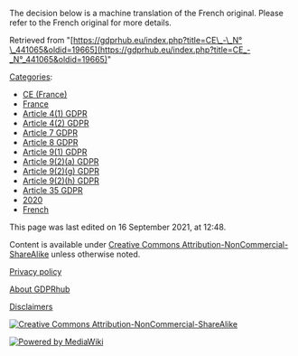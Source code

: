 The decision below is a machine translation of the French original. Please refer to the French original for more details.

Retrieved from "[https://gdprhub.eu/index.php?title=CE\_-\_N°\_441065&oldid=19665](https://gdprhub.eu/index.php?title=CE_-_N°_441065&oldid=19665)"

[Categories](/index.php?title=Special:Categories "Special:Categories"):

*   [CE (France)](/index.php?title=Category:CE_\(France\) "Category:CE (France)")
*   [France](/index.php?title=Category:France "Category:France")
*   [Article 4(1) GDPR](/index.php?title=Category:Article_4\(1\)_GDPR "Category:Article 4(1) GDPR")
*   [Article 4(2) GDPR](/index.php?title=Category:Article_4\(2\)_GDPR "Category:Article 4(2) GDPR")
*   [Article 7 GDPR](/index.php?title=Category:Article_7_GDPR "Category:Article 7 GDPR")
*   [Article 8 GDPR](/index.php?title=Category:Article_8_GDPR "Category:Article 8 GDPR")
*   [Article 9(1) GDPR](/index.php?title=Category:Article_9\(1\)_GDPR "Category:Article 9(1) GDPR")
*   [Article 9(2)(a) GDPR](/index.php?title=Category:Article_9\(2\)\(a\)_GDPR "Category:Article 9(2)(a) GDPR")
*   [Article 9(2)(g) GDPR](/index.php?title=Category:Article_9\(2\)\(g\)_GDPR "Category:Article 9(2)(g) GDPR")
*   [Article 9(2)(h) GDPR](/index.php?title=Category:Article_9\(2\)\(h\)_GDPR "Category:Article 9(2)(h) GDPR")
*   [Article 35 GDPR](/index.php?title=Category:Article_35_GDPR "Category:Article 35 GDPR")
*   [2020](/index.php?title=Category:2020 "Category:2020")
*   [French](/index.php?title=Category:French "Category:French")

This page was last edited on 16 September 2021, at 12:48.

Content is available under [Creative Commons Attribution-NonCommercial-ShareAlike](https://creativecommons.org/licenses/by-nc-sa/4.0/) unless otherwise noted.

[Privacy policy](/index.php?title=GDPRhub:Privacy_policy)

[About GDPRhub](/index.php?title=GDPRhub:About)

[Disclaimers](/index.php?title=GDPRhub:General_disclaimer)

[![Creative Commons Attribution-NonCommercial-ShareAlike](/resources/assets/licenses/cc-by-nc-sa.png)](https://creativecommons.org/licenses/by-nc-sa/4.0/)

[![Powered by MediaWiki](/resources/assets/poweredby_mediawiki_88x31.png)](https://www.mediawiki.org/)
